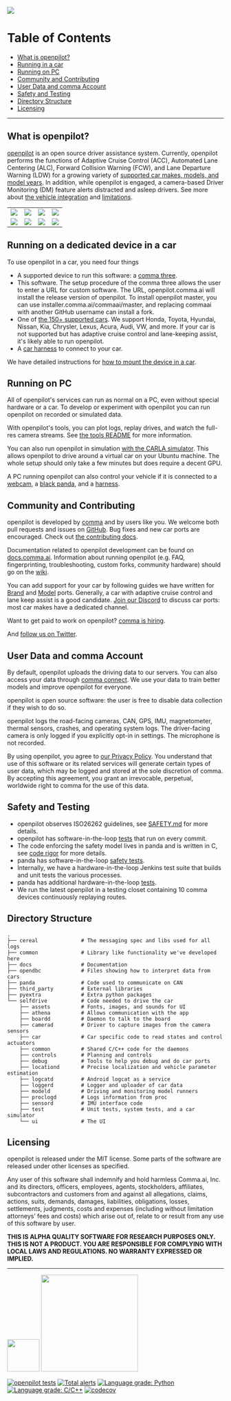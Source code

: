 ![](https://i.imgur.com/b0ZyIx5.jpg)

Table of Contents
=======================

* [What is openpilot?](#what-is-openpilot)
* [Running in a car](#running-on-a-dedicated-device-in-a-car)
* [Running on PC](#running-on-pc)
* [Community and Contributing](#community-and-contributing)
* [User Data and comma Account](#user-data-and-comma-account)
* [Safety and Testing](#safety-and-testing)
* [Directory Structure](#directory-structure)
* [Licensing](#licensing)

---

What is openpilot?
------

[openpilot](http://github.com/commaai/openpilot) is an open source driver assistance system. Currently, openpilot performs the functions of Adaptive Cruise Control (ACC), Automated Lane Centering (ALC), Forward Collision Warning (FCW), and Lane Departure Warning (LDW) for a growing variety of [supported car makes, models, and model years](docs/CARS.md). In addition, while openpilot is engaged, a camera-based Driver Monitoring (DM) feature alerts distracted and asleep drivers. See more about [the vehicle integration](docs/INTEGRATION.md) and [limitations](docs/LIMITATIONS.md).

<table>
  <tr>
    <td><a href="https://youtu.be/NmBfgOanCyk" title="Video By Greer Viau"><img src="https://i.imgur.com/1w8c6d2.jpg"></a></td>
    <td><a href="https://youtu.be/VHKyqZ7t8Gw" title="Video By Logan LeGrand"><img src="https://i.imgur.com/LnBucik.jpg"></a></td>
    <td><a href="https://youtu.be/VxiR4iyBruo" title="Video By Charlie Kim"><img src="https://i.imgur.com/4Qoy48c.jpg"></a></td>
    <td><a href="https://youtu.be/-IkImTe1NYE" title="Video By Aragon"><img src="https://i.imgur.com/04VNzPf.jpg"></a></td>
  </tr>
  <tr>
    <td><a href="https://youtu.be/iIUICQkdwFQ" title="Video By Logan LeGrand"><img src="https://i.imgur.com/b1LHQTy.jpg"></a></td>
    <td><a href="https://youtu.be/XOsa0FsVIsg" title="Video By PinoyDrives"><img src="https://i.imgur.com/6FG0Bd8.jpg"></a></td>
    <td><a href="https://youtu.be/bCwcJ98R_Xw" title="Video By JS"><img src="https://i.imgur.com/zO18CbW.jpg"></a></td>
    <td><a href="https://youtu.be/BQ0tF3MTyyc" title="Video By Tsai-Fi"><img src="https://i.imgur.com/eZzelq3.jpg"></a></td>
  </tr>
</table>


Running on a dedicated device in a car
------

To use openpilot in a car, you need four things
* A supported device to run this software: a [comma three](https://comma.ai/shop/products/three).
* This software. The setup procedure of the comma three allows the user to enter a URL for custom software.
The URL, openpilot.comma.ai will install the release version of openpilot. To install openpilot master, you can use installer.comma.ai/commaai/master, and replacing commaai with another GitHub username can install a fork.
* One of [the 150+ supported cars](docs/CARS.md). We support Honda, Toyota, Hyundai, Nissan, Kia, Chrysler, Lexus, Acura, Audi, VW, and more. If your car is not supported but has adaptive cruise control and lane-keeping assist, it's likely able to run openpilot.
* A [car harness](https://comma.ai/shop/products/car-harness) to connect to your car.

We have detailed instructions for [how to mount the device in a car](https://comma.ai/setup).

Running on PC
------

All of openpilot's services can run as normal on a PC, even without special hardware or a car. To develop or experiment with openpilot you can run openpilot on recorded or simulated data.

With openpilot's tools, you can plot logs, replay drives, and watch the full-res camera streams. See [the tools README](tools/README.md) for more information.

You can also run openpilot in simulation [with the CARLA simulator](tools/sim/README.md). This allows openpilot to drive around a virtual car on your Ubuntu machine. The whole setup should only take a few minutes but does require a decent GPU.

A PC running openpilot can also control your vehicle if it is connected to a [webcam](https://github.com/commaai/openpilot/tree/master/tools/webcam), a [black panda](https://comma.ai/shop/products/panda), and a [harness](https://comma.ai/shop/products/car-harness).

Community and Contributing
------

openpilot is developed by [comma](https://comma.ai/) and by users like you. We welcome both pull requests and issues on [GitHub](http://github.com/commaai/openpilot). Bug fixes and new car ports are encouraged. Check out [the contributing docs](docs/CONTRIBUTING.md).

Documentation related to openpilot development can be found on [docs.comma.ai](https://docs.comma.ai). Information about running openpilot (e.g. FAQ, fingerprinting, troubleshooting, custom forks, community hardware) should go on the [wiki](https://github.com/commaai/openpilot/wiki).

You can add support for your car by following guides we have written for [Brand](https://blog.comma.ai/how-to-write-a-car-port-for-openpilot/) and [Model](https://blog.comma.ai/openpilot-port-guide-for-toyota-models/) ports. Generally, a car with adaptive cruise control and lane keep assist is a good candidate. [Join our Discord](https://discord.comma.ai) to discuss car ports: most car makes have a dedicated channel.

Want to get paid to work on openpilot? [comma is hiring](https://comma.ai/jobs/).

And [follow us on Twitter](https://twitter.com/comma_ai).

User Data and comma Account
------

By default, openpilot uploads the driving data to our servers. You can also access your data through [comma connect](https://connect.comma.ai/). We use your data to train better models and improve openpilot for everyone.

openpilot is open source software: the user is free to disable data collection if they wish to do so.

openpilot logs the road-facing cameras, CAN, GPS, IMU, magnetometer, thermal sensors, crashes, and operating system logs.
The driver-facing camera is only logged if you explicitly opt-in in settings. The microphone is not recorded.

By using openpilot, you agree to [our Privacy Policy](https://comma.ai/privacy). You understand that use of this software or its related services will generate certain types of user data, which may be logged and stored at the sole discretion of comma. By accepting this agreement, you grant an irrevocable, perpetual, worldwide right to comma for the use of this data.

Safety and Testing
----

* openpilot observes ISO26262 guidelines, see [SAFETY.md](docs/SAFETY.md) for more details.
* openpilot has software-in-the-loop [tests](.github/workflows/selfdrive_tests.yaml) that run on every commit.
* The code enforcing the safety model lives in panda and is written in C, see [code rigor](https://github.com/commaai/panda#code-rigor) for more details.
* panda has software-in-the-loop [safety tests](https://github.com/commaai/panda/tree/master/tests/safety).
* Internally, we have a hardware-in-the-loop Jenkins test suite that builds and unit tests the various processes.
* panda has additional hardware-in-the-loop [tests](https://github.com/commaai/panda/blob/master/Jenkinsfile).
* We run the latest openpilot in a testing closet containing 10 comma devices continuously replaying routes.

Directory Structure
------
    .
    ├── cereal              # The messaging spec and libs used for all logs
    ├── common              # Library like functionality we've developed here
    ├── docs                # Documentation
    ├── opendbc             # Files showing how to interpret data from cars
    ├── panda               # Code used to communicate on CAN
    ├── third_party         # External libraries
    ├── pyextra             # Extra python packages
    └── selfdrive           # Code needed to drive the car
        ├── assets          # Fonts, images, and sounds for UI
        ├── athena          # Allows communication with the app
        ├── boardd          # Daemon to talk to the board
        ├── camerad         # Driver to capture images from the camera sensors
        ├── car             # Car specific code to read states and control actuators
        ├── common          # Shared C/C++ code for the daemons
        ├── controls        # Planning and controls
        ├── debug           # Tools to help you debug and do car ports
        ├── locationd       # Precise localization and vehicle parameter estimation
        ├── logcatd         # Android logcat as a service
        ├── loggerd         # Logger and uploader of car data
        ├── modeld          # Driving and monitoring model runners
        ├── proclogd        # Logs information from proc
        ├── sensord         # IMU interface code
        ├── test            # Unit tests, system tests, and a car simulator
        └── ui              # The UI

Licensing
------

openpilot is released under the MIT license. Some parts of the software are released under other licenses as specified.

Any user of this software shall indemnify and hold harmless Comma.ai, Inc. and its directors, officers, employees, agents, stockholders, affiliates, subcontractors and customers from and against all allegations, claims, actions, suits, demands, damages, liabilities, obligations, losses, settlements, judgments, costs and expenses (including without limitation attorneys’ fees and costs) which arise out of, relate to or result from any use of this software by user.

**THIS IS ALPHA QUALITY SOFTWARE FOR RESEARCH PURPOSES ONLY. THIS IS NOT A PRODUCT.
YOU ARE RESPONSIBLE FOR COMPLYING WITH LOCAL LAWS AND REGULATIONS.
NO WARRANTY EXPRESSED OR IMPLIED.**

---

<img src="https://d1qb2nb5cznatu.cloudfront.net/startups/i/1061157-bc7e9bf3b246ece7322e6ffe653f6af8-medium_jpg.jpg?buster=1458363130" width="75"></img> <img src="https://cdn-images-1.medium.com/max/1600/1*C87EjxGeMPrkTuVRVWVg4w.png" width="225"></img>

[![openpilot tests](https://github.com/commaai/openpilot/workflows/openpilot%20tests/badge.svg?event=push)](https://github.com/commaai/openpilot/actions)
[![Total alerts](https://img.shields.io/lgtm/alerts/g/commaai/openpilot.svg?logo=lgtm&logoWidth=18)](https://lgtm.com/projects/g/commaai/openpilot/alerts/)
[![Language grade: Python](https://img.shields.io/lgtm/grade/python/g/commaai/openpilot.svg?logo=lgtm&logoWidth=18)](https://lgtm.com/projects/g/commaai/openpilot/context:python)
[![Language grade: C/C++](https://img.shields.io/lgtm/grade/cpp/g/commaai/openpilot.svg?logo=lgtm&logoWidth=18)](https://lgtm.com/projects/g/commaai/openpilot/context:cpp)
[![codecov](https://codecov.io/gh/commaai/openpilot/branch/master/graph/badge.svg)](https://codecov.io/gh/commaai/openpilot)
